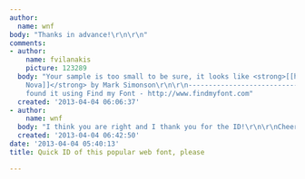 ```yaml
---
author:
  name: wnf
body: "Thanks in advance!\r\n\r\n"
comments:
- author:
    name: fvilanakis
    picture: 123289
  body: "Your sample is too small to be sure, it looks like <strong>[[http://www.myfonts.com/fonts/marksimonson/proxima-nova/|Proxima
    Nova]]</strong> by Mark Simonson\r\n\r\n-----------------------------------------------\r\nI
    found it using Find my Font - http://www.findmyfont.com"
  created: '2013-04-04 06:06:37'
- author:
    name: wnf
  body: "I think you are right and I thank you for the ID!\r\n\r\nCheers\r\n\r\nwnf"
  created: '2013-04-04 06:42:50'
date: '2013-04-04 05:40:13'
title: Quick ID of this popular web font, please

---
```

